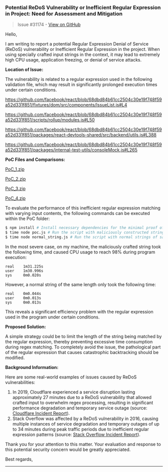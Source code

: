 ### Potential ReDoS Vulnerability or Inefficient Regular Expression in Project: Need for Assessment and Mitigation

> Issue #31174 - [View on GitHub](https://github.com/facebook/react/issues/31174)

Hello,

I am writing to report a potential Regular Expression Denial of Service (ReDoS) vulnerability or Inefficient Regular Expression in the project. When using specially crafted input strings in the context, it may lead to extremely high CPU usage, application freezing, or denial of service attacks.

**Location of Issue:**

The vulnerability is related to a regular expression used in the following validation file, which may result in significantly prolonged execution times under certain conditions.

https://github.com/facebook/react/blob/68dbd84b61cc2504c30e19f748f59a52d331f851/fixtures/dom/src/components/IssueList.js#L4

https://github.com/facebook/react/blob/68dbd84b61cc2504c30e19f748f59a52d331f851/scripts/rollup/modules.js#L50

https://github.com/facebook/react/blob/68dbd84b61cc2504c30e19f748f59a52d331f851/packages/react-devtools-shared/src/backend/utils.js#L388

https://github.com/facebook/react/blob/68dbd84b61cc2504c30e19f748f59a52d331f851/packages/internal-test-utils/consoleMock.js#L265

**PoC Files and Comparisons:**

[PoC_1.zip](https://github.com/user-attachments/files/17326529/PoC_1.zip)

[PoC_2.zip](https://github.com/user-attachments/files/17326530/PoC_2.zip)

[PoC_3.zip](https://github.com/user-attachments/files/17326532/PoC_3.zip)

[PoC_4.zip](https://github.com/user-attachments/files/17326533/PoC_4.zip)

To evaluate the performance of this inefficient regular expression matching with varying input contents, the following commands can be executed within the PoC folder:

```bash
$ npm install # Install necessary dependencies for the minimal proof of concept environment.
$ time node poc.js # Run the script with maliciously constructed string and record the running time.
$ time node normal_string.js # Run the script with normal strings of same length and record the running time.
```

In the most severe case, on my machine, the maliciously crafted string took the following time, and caused CPU usage to reach 98% during program execution:

```
real    1m31.225s
user    1m30.996s
sys     0m0.020s
```

However, a normal string of the same length only took the following time:

```
real    0m0.044s
user    0m0.013s
sys     0m0.013s
```

This reveals a significant efficiency problem with the regular expression used in the program under certain conditions.

**Proposed Solution:**

A simple strategy could be to limit the length of the string being matched by the regular expression, thereby preventing excessive time consumption during regex matching. To completely avoid the issue, the pathological part of the regular expression that causes catastrophic backtracking should be modified.

**Background Information:**

Here are some real-world examples of issues caused by ReDoS vulnerabilities:

1. In 2019, Cloudflare experienced a service disruption lasting approximately 27 minutes due to a ReDoS vulnerability that allowed crafted input to overwhelm regex processing, resulting in significant performance degradation and temporary service outage (source: [Cloudflare Incident Report](https://blog.cloudflare.com/details-of-the-cloudflare-outage-on-july-2-2019/)).
2. Stack Overflow was affected by a ReDoS vulnerability in 2016, causing multiple instances of service degradation and temporary outages of up to 34 minutes during peak traffic periods due to inefficient regular expression patterns (source: [Stack Overflow Incident Report](http://stackstatus.net/post/147710624694/outage-postmortem-july-20-2016)).

Thank you for your attention to this matter. Your evaluation and response to this potential security concern would be greatly appreciated.

Best regards,

---


